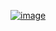 [![image](https://user-images.githubusercontent.com/35510446/122434640-24651300-cf4c-11eb-81cb-8629ce174f9b.png)](https://www.google.com/maps/d/edit?mid=1fCnIzIFJR3dkT9-hCNz22fDwBdn9M49w&usp=sharing)
